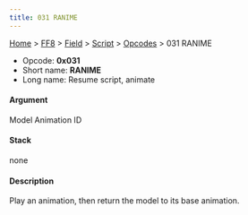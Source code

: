 ```yaml
---
title: 031 RANIME
---
```


[Home](/Main%20Page.md) > [FF8](/FF8.md) > [Field](/FF8/Field.md) > [Script](/FF8/Field/Script.md) > [Opcodes](/FF8/Field/Script/Opcodes.md) > 031 RANIME

-   Opcode: **0x031**
-   Short name: **RANIME**
-   Long name: Resume script, animate

#### Argument

Model Animation ID

#### Stack

none

#### Description

Play an animation, then return the model to its base animation.
